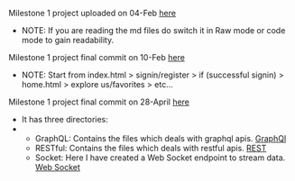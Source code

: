 Milestone 1 project uploaded on 04-Feb [here](https://github.com/npm-shubham/Shubham_gitrep/tree/main/Milestone1)
  - NOTE: If you are reading the md files do switch it in Raw mode or code mode to gain readability.

Milestone 1 project final commit on 10-Feb [here](https://github.com/npm-shubham/Shubham_gitrep/tree/main/Milestone2)
- NOTE: Start from index.html > signin/register > if (successful signin) > home.html > explore us/favorites > etc...

Milestone 1 project final commit on 28-April [here](https://github.com/npm-shubham/Shubham_gitrep/tree/main/Milestone3)
- It has three directories:
- - GraphQL: Contains the files which deals with graphql apis. [GraphQl](Milestone3/GraphQL)
  - RESTful: Contains the files which deals with restful apis. [REST](Milestone3/RESTful)
  - Socket: Here I have created a Web Socket endpoint to stream data. [Web Socket](Milestone3/Socket)
